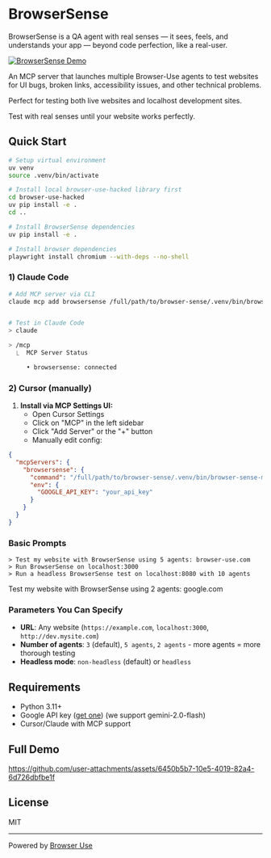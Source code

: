 # BrowserSense

BrowserSense is a QA agent with real senses — it sees, feels, and understands your app — beyond code perfection, like a real-user.

[![BrowserSense Demo](https://img.youtube.com/vi/JaB9KoJSzS4/0.jpg)](https://www.youtube.com/watch?v=JaB9KoJSzS4)

An MCP server that launches multiple Browser-Use agents to test websites for UI bugs, broken links, accessibility issues, and other technical problems.

Perfect for testing both live websites and localhost development sites. 

Test with real senses until your website works perfectly.

## Quick Start

```bash
# Setup virtual environment
uv venv
source .venv/bin/activate

# Install local browser-use-hacked library first
cd browser-use-hacked
uv pip install -e .
cd ..

# Install BrowserSense dependencies
uv pip install -e .

# Install browser dependencies
playwright install chromium --with-deps --no-shell
```

### 1) Claude Code

```bash
# Add MCP server via CLI
claude mcp add browsersense /full/path/to/browser-sense/.venv/bin/browser-sense-mcp -e GOOGLE_API_KEY="your_api_key"


# Test in Claude Code
> claude

> /mcp 
  ⎿  MCP Server Status

     • browsersense: connected
```

### 2) Cursor (manually)

1. **Install via MCP Settings UI:**
   - Open Cursor Settings
   - Click on "MCP" in the left sidebar  
   - Click "Add Server" or the "+" button
   - Manually edit config:
  
```json
{
  "mcpServers": {
    "browsersense": {
      "command": "/full/path/to/browser-sense/.venv/bin/browser-sense-mcp",
      "env": {
        "GOOGLE_API_KEY": "your_api_key"
      }
    }
  }
}

```

### Basic Prompts
```
> Test my website with BrowserSense using 5 agents: browser-use.com
> Run BrowserSense on localhost:3000
> Run a headless BrowserSense test on localhost:8080 with 10 agents
```

Test my website with BrowserSense using 2 agents: google.com

### Parameters You Can Specify
- **URL**: Any website (`https://example.com`, `localhost:3000`, `http://dev.mysite.com`)
- **Number of agents**: `3` (default), `5 agents`, `2 agents` - more agents = more thorough testing
- **Headless mode**: `non-headless` (default) or `headless`

## Requirements

- Python 3.11+
- Google API key ([get one](https://developers.google.com/maps/api-security-best-practices)) (we support gemini-2.0-flash)
- Cursor/Claude with MCP support

## Full Demo


https://github.com/user-attachments/assets/6450b5b7-10e5-4019-82a4-6d726dbfbe1f



## License

MIT

---

Powered by [Browser Use](https://github.com/browser-use/browser-use) 
